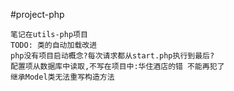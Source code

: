 #project-php
```
笔记在utils-php项目
TODO: 类的自动加载改进
php没有项目启动概念?每次请求都从start.php执行到最后?
配置项从数据库中读取,不写在项目中:华住酒店的错 不能再犯了
继承Model类无法重写构造方法
```